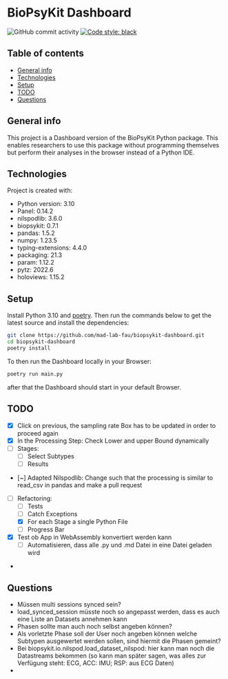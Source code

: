 # BioPsyKit Dashboard

![GitHub commit activity](https://img.shields.io/github/commit-activity/m/mad-lab-fau/biopsykit-dashboard)
[![Code style: black](https://img.shields.io/badge/code%20style-black-000000.svg)](https://github.com/psf/black)


## Table of contents
* [General info](#general-info)
* [Technologies](#technologies)
* [Setup](#setup)
* [TODO](#TODO)
* [Questions](#questions)
## General info
This project is a Dashboard version of the BioPsyKit Python package. This enables researchers
to use this package without programming themselves but perform their analyses in the browser 
instead of a Python IDE. 
	
## Technologies
Project is created with:
* Python version: 3.10
* Panel: 0.14.2
* nilspodlib: 3.6.0
* biopsykit: 0.7.1
* pandas: 1.5.2
* numpy: 1.23.5
* typing-extensions: 4.4.0
* packaging: 21.3
* param: 1.12.2
* pytz: 2022.6
* holoviews: 1.15.2

	
## Setup
Install Python 3.10 and [poetry](https://python-poetry.org).
Then run the commands below to get the latest source and install the dependencies:

```bash
git clone https://github.com/mad-lab-fau/biopsykit-dashboard.git
cd biopsykit-dashboard
poetry install
```

To then run the Dashboard locally in your Browser:

```bash
poetry run main.py
```

after that the Dashboard should start in your default Browser.

## TODO

- [X] Click on previous, the sampling rate Box has to be updated in order to proceed again
- [X] In the Processing Step: Check Lower and upper Bound dynamically
- [ ] Stages: 
  - [ ] Select Subtypes
  - [ ] Results
- [~] Adapted Nilspodlib: Change such that the processing is similar to read_csv in pandas and make a pull request
- [ ] Refactoring: 
  - [ ] Tests
  - [ ] Catch Exceptions
  - [X] For each Stage a single Python File
  - [ ] Progress Bar
- [X] Test ob App in WebAssembly konvertiert werden kann
  - [ ] Automatisieren, dass alle .py und .md Datei in eine Datei geladen wird
- 
## Questions
* Müssen multi sessions synced sein?
* load_synced_session müsste noch so angepasst werden, dass es auch eine Liste an Datasets annehmen kann
* Phasen sollte man auch noch selbst angeben können?
* Als vorletzte Phase soll der User noch angeben können welche Subtypen ausgewertet werden sollen, sind hiermit die Phasen gemeint?
* Bei biopsykit.io.nilspod.load_dataset_nilspod: hier kann man noch die Datastreams bekommen (so kann man später sagen, was alles zur Verfügung steht: ECG,
ACC: IMU; RSP: aus ECG Daten)
* 
